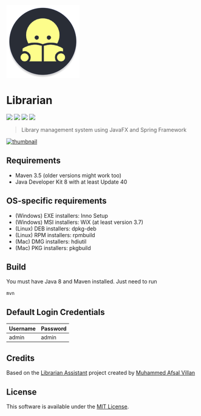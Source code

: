 ![Librarian Logo](src/main/resources/images/icon.png?raw=true "Librarian")
# Librarian
[![][HitCount img]][HitCount]
[![][CircleCI img]][CircleCI]
[![][gitter img]][gitter]
[![][License img]][License]

> Library management system using JavaFX and Spring Framework

[![thumbnail](http://i.ytimg.com/vi/cDe8_8SnJbY/hqdefault.jpg)](http://youtu.be/cDe8_8SnJbY)

## Requirements

* Maven 3.5 (older versions might work too)
* Java Developer Kit 8 with at least Update 40

## OS-specific requirements

* (Windows) EXE installers: Inno Setup
* (Windows) MSI installers: WiX (at least version 3.7)
* (Linux) DEB installers: dpkg-deb
* (Linux) RPM installers: rpmbuild
* (Mac) DMG installers: hdiutil
* (Mac) PKG installers: pkgbuild

## Build

You must have Java 8 and Maven installed. Just need to run

```
mvn
```

## Default Login Credentials

| Username  | Password |
| ------------- | ------------- |
| admin  | admin  | 

## Credits

Based on the [Librarian Assistant](https://github.com/afsalashyana/Library-Assistant) project 
created by [Muhammed Afsal Villan](https://github.com/afsalashyana)

## License

This software is available under the [MIT License](LICENSE).

[HitCount]:http://hits.dwyl.io/jreyes/Librarian
[HitCount img]:http://hits.dwyl.io/jreyes/Librarian.svg

[CircleCI]:https://circleci.com/gh/jreyes/Librarian/tree/master
[CircleCI img]:https://circleci.com/gh/jreyes/Librarian/tree/master.svg?style=shield

[gitter]:https://gitter.im/jreyes/Lobby?utm_source=badge&utm_medium=badge&utm_campaign=pr-badge&utm_content=badge
[gitter img]:https://badges.gitter.im/jreyes/Lobby.svg

[License]:https://github.com/jreyes/Librarian/blob/master/LICENSE
[License img]:https://img.shields.io/github/license/jreyes/Librarian.svg